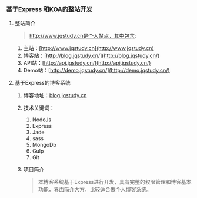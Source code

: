 ### 基于Express 和KOA的整站开发
1. 整站简介
    > http://www.jqstudy.cn是个人站点，其中包含:
    
    1. 主站：[http://www.jqstudy.cn](http://www.jqstudy.cn)
    2. 博客站：[http://blog.jqstudy.cn/](http://blog.jqstudy.cn/)
    3. API站：[http://api.jqstudy.cn/](http://api.jqstudy.cn/)
    4. Demo站：[http://demo.jqstudy.cn/](http://demo.jqstudy.cn/)
2. 基于Express的博客系统
    
    1. 博客地址：[blog.jqstudy.cn](http://blog.jqstudy.cn/)
    2. 技术关键词：
        
        1. NodeJs
        2. Express
        3. Jade
        4. sass
        5. MongoDb
        6. Gulp
        7. Git
    3. 项目简介
    
        > 本博客系统基于Express进行开发，具有完整的权限管理和博客基本功能，界面简介大方，比较适合做个人博客系统。
        
    